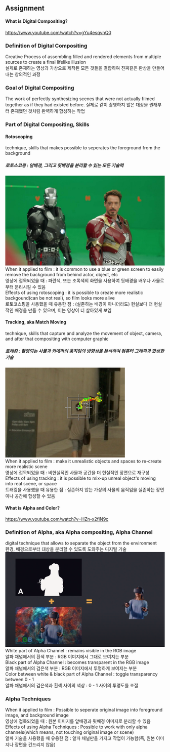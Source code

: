 ## Assignment
#### What is Digital Compositing?  
https://www.youtube.com/watch?v=gYu4esqvnQ0

### Definition of Digital Compositing  
Creative Process of assembling filled and rendered elements from multiple sources to create a final lifelike illusion  
실제로 존재하는 영상과 가상으로 제작된 모든 것들을 결합하여 진짜같은 환상을 만들어내는 창의적인 과정  

### Goal of Digital Compositing
The work of perfectly synthesizing scenes that were not actually filmed together as if they had existed before.
실제로 같이 촬영하지 않은 대상을 원래부터 존재했던 것처럼 완벽하게 합성하는 작업

### Part of Digital Compositing, Skills  
#### Rotoscoping  
technique, skills that makes possible to seperates the foreground from the background  
##### 로토스코핑 : 앞배경, 그리고 뒷배경을 분리할 수 있는 모든 기술력  
![Rotoscoping](https://github.com/fanxysonaka/2D-Digital-Compositing/blob/master/Week%203/Rotoscoping.jpg?raw=true)
When it applied to film : it is common to use a blue or green screen to easily remove the background from behind actor, object, etc  
영상에 접목되었을 때 : 파란색, 또는 초록색의 화면을 사용하여 뒷배경을 배우나 사물로부터 분리시킬 수 있음  
Effects of using rotoscoping : it is possible to create more realistic backgound(can be not real), so film looks more alive  
로토코스핑을 사용했을 때 유용한 점 : (실존하는 배경이 아니더라도) 현실보다 더 현실적인 배경을 만들 수 있으며, 이는 영상이 더 살아있게 보임  

#### Tracking, aka Match Moving   
technique, skills that capture and analyze the movement of object, camera, and after that compositing with computer graphic  
##### 트래킹 : 촬영되는 사물과 카메라의 움직임의 방향성을 분석하여 컴퓨터 그래픽과 합성한 기술  
![Tracking](https://github.com/fanxysonaka/2D-Digital-Compositing/blob/master/Week%203/Tracking.png?raw=true)  
When it applied to film : make it unrealistic objects and spaces to re-create more realistic scene  
영상에 접목되었을 때 : 비현실적인 사물과 공간을 더 현실적인 장면으로 재구성  
Effects of using tracking : it is possible to mix-up unreal object's moving into real scene, or space  
트래킹을 사용했을 때 유용한 점 : 실존하지 않는 가상의 사물의 움직임을 실존하는 장면이나 공간에 합성할 수 있음  


#### What is Alpha and Color?  
https://www.youtube.com/watch?v=HZn-x2fiN9c  

### Definition of Alpha, aka Alpha compositing, Alpha Channel
digital technique that allows to separate the object from the environment  
환경, 배경으로부터 대상을 분리할 수 있도록 도와주는 디지털 기술  
![Alpha](https://github.com/fanxysonaka/2D-Digital-Compositing/blob/master/Week%203/Alpha.png?raw=true)  
White part of Alpha Channel : remains visible in the RGB image  
알파 채널에서의 흰색 부분 : RGB 이미지에서 그대로 보여지는 부분  
Black part of Alpha Channel : becomes transparent in the RGB image  
알파 채널에서의 검은색 부분 : RGB 이미지에서 투명하게 보여지는 부분  
Color between white & black part of Alpha Channel : toggle transparency between 0 - 1  
알파 채널에서의 검은색과 흰색 사이의 색상 : 0 - 1 사이의 투명도를 조절  

### Alpha Techniques  
When it applied to film : Possible to seperate original image into foreground image, and background image   
영상에 접목되었을 때 : 원본 이미지를 앞배경과 뒷배경 이미지로 분리할 수 있음  
Effects of using Alpha Techniques : Possible to work with only alpha channels(which means, not touching original image or scene)  
알파 기술을 사용했을 때 유용한 점 : 알파 채널만을 가지고 작업이 가능함(즉, 원본 이미지나 장면을 건드리지 않음)  

